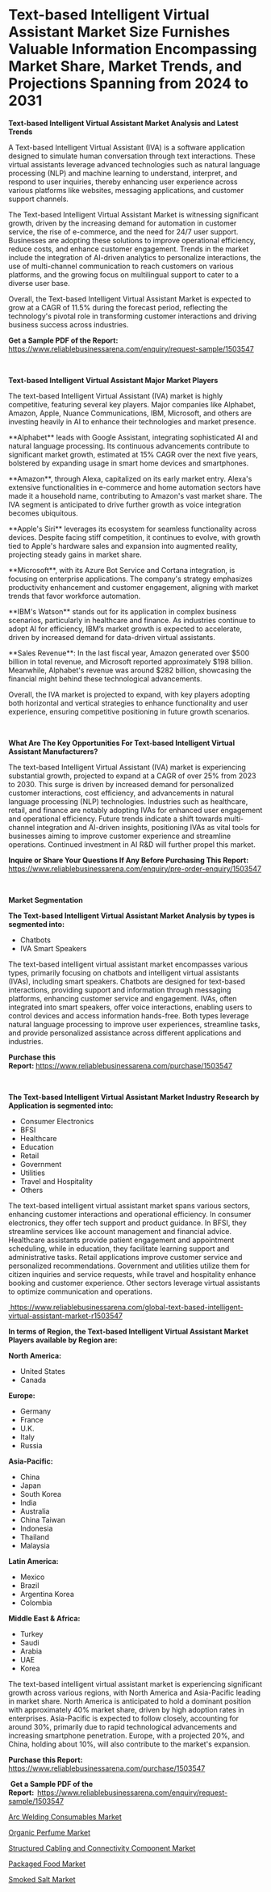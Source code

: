 <p><h1>Text-based Intelligent Virtual Assistant Market Size Furnishes Valuable Information Encompassing Market Share, Market Trends, and Projections Spanning from 2024 to 2031</h1></p><p><strong>Text-based Intelligent Virtual Assistant Market Analysis and Latest Trends</strong></p>
<p><p>A Text-based Intelligent Virtual Assistant (IVA) is a software application designed to simulate human conversation through text interactions. These virtual assistants leverage advanced technologies such as natural language processing (NLP) and machine learning to understand, interpret, and respond to user inquiries, thereby enhancing user experience across various platforms like websites, messaging applications, and customer support channels.</p><p>The Text-based Intelligent Virtual Assistant Market is witnessing significant growth, driven by the increasing demand for automation in customer service, the rise of e-commerce, and the need for 24/7 user support. Businesses are adopting these solutions to improve operational efficiency, reduce costs, and enhance customer engagement. Trends in the market include the integration of AI-driven analytics to personalize interactions, the use of multi-channel communication to reach customers on various platforms, and the growing focus on multilingual support to cater to a diverse user base. </p><p>Overall, the Text-based Intelligent Virtual Assistant Market is expected to grow at a CAGR of 11.5% during the forecast period, reflecting the technology's pivotal role in transforming customer interactions and driving business success across industries.</p></p>
<p><strong>Get a Sample PDF of the Report:&nbsp;</strong> <a href="https://www.reliablebusinessarena.com/enquiry/request-sample/1503547?utm_campaign=1172&utm_medium=2&utm_source=Github&utm_content=ia&utm_term=03102024&utm_id=text-based-intelligent-virtual-assistant">https://www.reliablebusinessarena.com/enquiry/request-sample/1503547</a></p>
<p>&nbsp;</p>
<p><strong>Text-based Intelligent Virtual Assistant Major Market Players</strong></p>
<p><p>The text-based Intelligent Virtual Assistant (IVA) market is highly competitive, featuring several key players. Major companies like Alphabet, Amazon, Apple, Nuance Communications, IBM, Microsoft, and others are investing heavily in AI to enhance their technologies and market presence.</p><p>**Alphabet** leads with Google Assistant, integrating sophisticated AI and natural language processing. Its continuous advancements contribute to significant market growth, estimated at 15% CAGR over the next five years, bolstered by expanding usage in smart home devices and smartphones.</p><p>**Amazon**, through Alexa, capitalized on its early market entry. Alexa's extensive functionalities in e-commerce and home automation sectors have made it a household name, contributing to Amazon's vast market share. The IVA segment is anticipated to drive further growth as voice integration becomes ubiquitous.</p><p>**Apple's Siri** leverages its ecosystem for seamless functionality across devices. Despite facing stiff competition, it continues to evolve, with growth tied to Apple's hardware sales and expansion into augmented reality, projecting steady gains in market share.</p><p>**Microsoft**, with its Azure Bot Service and Cortana integration, is focusing on enterprise applications. The company's strategy emphasizes productivity enhancement and customer engagement, aligning with market trends that favor workforce automation.</p><p>**IBM's Watson** stands out for its application in complex business scenarios, particularly in healthcare and finance. As industries continue to adopt AI for efficiency, IBM’s market growth is expected to accelerate, driven by increased demand for data-driven virtual assistants.</p><p>**Sales Revenue**: In the last fiscal year, Amazon generated over $500 billion in total revenue, and Microsoft reported approximately $198 billion. Meanwhile, Alphabet's revenue was around $282 billion, showcasing the financial might behind these technological advancements.</p><p>Overall, the IVA market is projected to expand, with key players adopting both horizontal and vertical strategies to enhance functionality and user experience, ensuring competitive positioning in future growth scenarios.</p></p>
<p>&nbsp;</p>
<p><strong>What Are The Key Opportunities For Text-based Intelligent Virtual Assistant Manufacturers?</strong></p>
<p><p>The text-based Intelligent Virtual Assistant (IVA) market is experiencing substantial growth, projected to expand at a CAGR of over 25% from 2023 to 2030. This surge is driven by increased demand for personalized customer interactions, cost efficiency, and advancements in natural language processing (NLP) technologies. Industries such as healthcare, retail, and finance are notably adopting IVAs for enhanced user engagement and operational efficiency. Future trends indicate a shift towards multi-channel integration and AI-driven insights, positioning IVAs as vital tools for businesses aiming to improve customer experience and streamline operations. Continued investment in AI R&D will further propel this market.</p></p>
<p><strong>Inquire or Share Your Questions If Any Before Purchasing This Report:</strong> <a href="https://www.reliablebusinessarena.com/enquiry/pre-order-enquiry/1503547?utm_campaign=1172&utm_medium=2&utm_source=Github&utm_content=ia&utm_term=03102024&utm_id=text-based-intelligent-virtual-assistant">https://www.reliablebusinessarena.com/enquiry/pre-order-enquiry/1503547</a></p>
<p>&nbsp;</p>
<p><strong>Market Segmentation</strong></p>
<p><strong>The Text-based Intelligent Virtual Assistant Market Analysis by types is segmented into:</strong></p>
<p><ul><li>Chatbots</li><li>IVA Smart Speakers</li></ul></p>
<p><p>The text-based intelligent virtual assistant market encompasses various types, primarily focusing on chatbots and intelligent virtual assistants (IVAs), including smart speakers. Chatbots are designed for text-based interactions, providing support and information through messaging platforms, enhancing customer service and engagement. IVAs, often integrated into smart speakers, offer voice interactions, enabling users to control devices and access information hands-free. Both types leverage natural language processing to improve user experiences, streamline tasks, and provide personalized assistance across different applications and industries.</p></p>
<p><strong>Purchase this Report:&nbsp;</strong><a href="https://www.reliablebusinessarena.com/purchase/1503547?utm_campaign=1172&utm_medium=2&utm_source=Github&utm_content=ia&utm_term=03102024&utm_id=text-based-intelligent-virtual-assistant">https://www.reliablebusinessarena.com/purchase/1503547</a></p>
<p>&nbsp;</p>
<p><strong>The Text-based Intelligent Virtual Assistant Market Industry Research by Application is segmented into:</strong></p>
<p><ul><li>Consumer Electronics</li><li>BFSI</li><li>Healthcare</li><li>Education</li><li>Retail</li><li>Government</li><li>Utilities</li><li>Travel and Hospitality</li><li>Others</li></ul></p>
<p><p>The text-based intelligent virtual assistant market spans various sectors, enhancing customer interactions and operational efficiency. In consumer electronics, they offer tech support and product guidance. In BFSI, they streamline services like account management and financial advice. Healthcare assistants provide patient engagement and appointment scheduling, while in education, they facilitate learning support and administrative tasks. Retail applications improve customer service and personalized recommendations. Government and utilities utilize them for citizen inquiries and service requests, while travel and hospitality enhance booking and customer experience. Other sectors leverage virtual assistants to optimize communication and operations.</p></p>
<p><a href="https://www.reliablebusinessarena.com/global-text-based-intelligent-virtual-assistant-market-r1503547?utm_campaign=1172&utm_medium=2&utm_source=Github&utm_content=ia&utm_term=03102024&utm_id=text-based-intelligent-virtual-assistant">&nbsp;https://www.reliablebusinessarena.com/global-text-based-intelligent-virtual-assistant-market-r1503547</a></p>
<p><strong>In terms of Region, the Text-based Intelligent Virtual Assistant Market Players available by Region are:</strong></p>
<p>
    <p> <strong> North America: </strong>
        <ul>
            <li>United States</li>
            <li>Canada</li>
        </ul>
        </p> 
    <p> <strong> Europe: </strong>
        <ul>
            <li>Germany</li>
            <li>France</li>
            <li>U.K.</li>
            <li>Italy</li>
            <li>Russia</li>
        </ul>
        </p> 
    <p> <strong> Asia-Pacific: </strong>
        <ul>
            <li>China</li>
            <li>Japan</li>
            <li>South Korea</li>
            <li>India</li>
            <li>Australia</li>
            <li>China Taiwan</li>
            <li>Indonesia</li>
            <li>Thailand</li>
            <li>Malaysia</li>
        </ul>
        </p> 
    <p> <strong> Latin America: </strong>
        <ul>
            <li>Mexico</li>
            <li>Brazil</li>
            <li>Argentina Korea</li>
            <li>Colombia</li>
        </ul>
        </p> 
    <p> <strong> Middle East & Africa: </strong>
        <ul>
            <li>Turkey</li>
            <li>Saudi</li>
            <li>Arabia</li>
            <li>UAE</li>
            <li>Korea</li>
        </ul>
    </p>
    </p>
<p><p>The text-based intelligent virtual assistant market is experiencing significant growth across various regions, with North America and Asia-Pacific leading in market share. North America is anticipated to hold a dominant position with approximately 40% market share, driven by high adoption rates in enterprises. Asia-Pacific is expected to follow closely, accounting for around 30%, primarily due to rapid technological advancements and increasing smartphone penetration. Europe, with a projected 20%, and China, holding about 10%, will also contribute to the market's expansion.</p></p>
<p><strong>Purchase this Report: </strong><a href="https://www.reliablebusinessarena.com/purchase/1503547?utm_campaign=1172&utm_medium=2&utm_source=Github&utm_content=ia&utm_term=03102024&utm_id=text-based-intelligent-virtual-assistant">https://www.reliablebusinessarena.com/purchase/1503547</a></p>
<p>&nbsp;<strong>Get a Sample PDF of the Report:&nbsp;&nbsp;</strong><a href="https://www.reliablebusinessarena.com/enquiry/request-sample/1503547?utm_campaign=1172&utm_medium=2&utm_source=Github&utm_content=ia&utm_term=03102024&utm_id=text-based-intelligent-virtual-assistant">https://www.reliablebusinessarena.com/enquiry/request-sample/1503547</a></p>
<p><strong></strong></p>
<p><p><a href="https://www.linkedin.com/pulse/emerging-market-trends-regional-analysis-arc-welding-consumables-ezhge?trackingId=SxPaMDsJSga37pv%2BLei6cg%3D%3D&utm_campaign=1172&utm_medium=2&utm_source=Github&utm_content=ia&utm_term=03102024&utm_id=text-based-intelligent-virtual-assistant">Arc Welding Consumables Market</a></p><p><a href="https://issuu.com/reportprime-2/docs/organic-perfume-market-size-2030.pp_4310d5acb3e76f?utm_campaign=1172&utm_medium=2&utm_source=Github&utm_content=ia&utm_term=03102024&utm_id=text-based-intelligent-virtual-assistant">Organic Perfume Market</a></p><p><a href="https://github.com/julyju69/Market-Research-Report-List-5/blob/main/structured-cabling-and-connectivity-component-market.md?utm_campaign=1172&utm_medium=2&utm_source=Github&utm_content=ia&utm_term=03102024&utm_id=text-based-intelligent-virtual-assistant">Structured Cabling and Connectivity Component Market</a></p><p><a href="https://issuu.com/reportprime-2/docs/packaged-food-market-size-2030.pptx_a63a92e0bfef5d?utm_campaign=1172&utm_medium=2&utm_source=Github&utm_content=ia&utm_term=03102024&utm_id=text-based-intelligent-virtual-assistant">Packaged Food Market</a></p><p><a href="https://www.linkedin.com/pulse/smoked-salt-market-forecasts-trends-impact-analysis-2024-2031-k55qf?trackingId=AYpI0iqeT4OII51EZAloHw%3D%3D&utm_campaign=1172&utm_medium=2&utm_source=Github&utm_content=ia&utm_term=03102024&utm_id=text-based-intelligent-virtual-assistant">Smoked Salt Market</a></p></p>